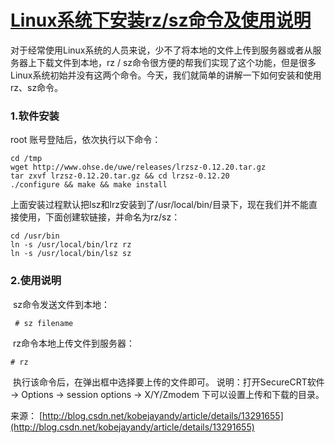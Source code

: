 # [Linux系统下安装rz/sz命令及使用说明](http://blog.csdn.net/kobejayandy/article/details/13291655)

对于经常使用Linux系统的人员来说，少不了将本地的文件上传到服务器或者从服务器上下载文件到本地，rz / sz命令很方便的帮我们实现了这个功能，但是很多Linux系统初始并没有这两个命令。今天，我们就简单的讲解一下如何安装和使用rz、sz命令。

### 1.软件安装

root 账号登陆后，依次执行以下命令：

```
cd /tmp
wget http://www.ohse.de/uwe/releases/lrzsz-0.12.20.tar.gz
tar zxvf lrzsz-0.12.20.tar.gz && cd lrzsz-0.12.20
./configure && make && make install

```

​      上面安装过程默认把lsz和lrz安装到了/usr/local/bin/目录下，现在我们并不能直接使用，下面创建软链接，并命名为rz/sz：

```
cd /usr/bin
ln -s /usr/local/bin/lrz rz
ln -s /usr/local/bin/lsz sz

```

### 2.使用说明

​      sz命令发送文件到本地：

```
 # sz filename
```

​      rz命令本地上传文件到服务器：

```
# rz
```

​      执行该命令后，在弹出框中选择要上传的文件即可。
​      说明：打开SecureCRT软件 -> Options -> session options -> X/Y/Zmodem 下可以设置上传和下载的目录。

来源： [http://blog.csdn.net/kobejayandy/article/details/13291655](http://blog.csdn.net/kobejayandy/article/details/13291655)